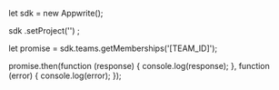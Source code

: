 let sdk = new Appwrite();

sdk
    .setProject('')
;

let promise = sdk.teams.getMemberships('[TEAM_ID]');

promise.then(function (response) {
    console.log(response);
}, function (error) {
    console.log(error);
});